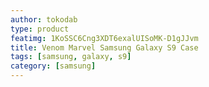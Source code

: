 ```yaml
---
author: tokodab
type: product
featimg: 1KoSSC6Cng3XDT6exalUISoMK-D1gJJvm
title: Venom Marvel Samsung Galaxy S9 Case
tags: [samsung, galaxy, s9]
category: [samsung]
---
```

